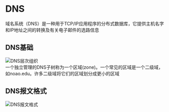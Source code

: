 # DNS
域名系统（DNS）是一种用于TCP/IP应用程序的分布式数据库，它提供主机名字和IP地址之间的转换及有关电子邮件的选路信息
## DNS基础
![DNS层次组织](http://docs.52im.net/extend/docs/book/tcpip/vol1/14/images2/52im_net_1.png)  
一个独立管理的DNS子树称为一个区域(zone)。一个常见的区域是一个二级域，如noao.edu。许多二级域将它们的区域划分成更小的区域  
## DNS报文格式
![DNS报文格式](http://docs.52im.net/extend/docs/book/tcpip/vol1/14/images2/52im_net_3.png)  

